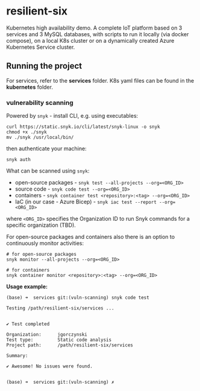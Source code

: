 # resilient-six

Kubernetes high availability demo. A complete IoT platform based on 3 services and 3 MySQL databases, with scripts to run it locally (via docker compose), on a local K8s cluster or on a dynamically created Azure Kubernetes Service cluster.

## Running the project

For services, refer to the **services** folder. K8s yaml files can be found in the **kubernetes** folder.

### vulnerability scanning

Powered by `snyk` - install CLI, e.g. using executables:

```shell
curl https://static.snyk.io/cli/latest/snyk-linux -o snyk
chmod +x ./snyk
mv ./snyk /usr/local/bin/
```

then authenticate your machine:

```shell
snyk auth
```

What can be scanned using `snyk`:

- open-source packages - `snyk test --all-projects --org=<ORG_ID>`
- source code - `snyk code test --org=<ORG_ID>`
- containers - `snyk container test <repository>:<tag> --org=<ORG_ID>`
- IaC (in our case - Azure Bicep) - `snyk iac test --report --org=<ORG_ID>`

where `<ORG_ID>` specifies the Organization ID to run Snyk commands for a specific organization (TBD).

For open-source packages and containers also there is an option to continuously monitor activities:

```shell
# for open-source packages
snyk monitor --all-projects --org=<ORG_ID>

# for containers
snyk container monitor <repository>:<tag> --org=<ORG_ID>
```

**Usage example:**

```shell
(base) ➜  services git:(vuln-scanning) snyk code test

Testing /path/resilient-six/services ...


✔ Test completed

Organization:      jgorczynski
Test type:         Static code analysis
Project path:      /path/resilient-six/services

Summary:

✔ Awesome! No issues were found.


(base) ➜  services git:(vuln-scanning) ✗
```
